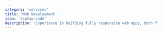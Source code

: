 ```yaml
---
category: 'services'
title: 'Web Development'
icon: 'laptop-code'
description: 'Experience in building fully responsive web apps, both frontend and backend. Worked on ReactJS, NextJS, NodeJS, MongoDB, and SpringBoot as well.'
---
```

